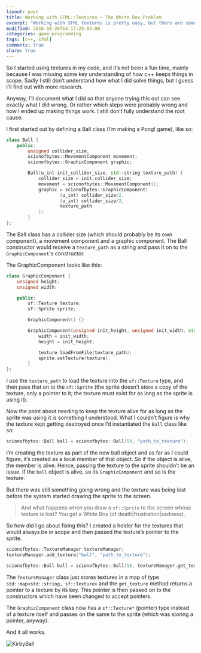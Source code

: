 ```yaml
---
layout: post
title: Working with SFML::Textures — The White Box Problem
excerpt: "Working with SFML textures is pretty easy, but there are some things you'll still have to watch out for."
modified: 2016-10-26T14:17:25-04:00
categories: game-programming
tags: [c++, sfml]
comments: true
share: true
---
```


So I started using textures in my code, and it’s not been a fun time, mainly because I was missing some key understanding of how c++ keeps things in scope. Sadly I still don’t understand how what I did solve things, but I guess I’ll find out with more research.

Anyway, I’ll document what I did so that anyone trying this out can see exactly what I did wrong. Or rather which steps were probably wrong and how I ended up making things work. I still don’t fully understand the root cause.

I first started out by defining a Ball class (I’m making a Pong! game), like so:

```cpp
class Ball {
    public:
        unsigned collider_size;
        scionofbytes::MovementComponent movement;
        scionofbytes::GraphicComponent graphic;

        Ball(u_int init_collider_size, std::string texture_path) {
            collider_size = init_collider_size;
            movement = scionofbytes::MovementComponent();
            graphic = scionofbytes::GraphicComponent(
                    (u_int) collider_size/2,
                    (u_int) collider_size/2,
                    texture_path
            );
        }
};
```

The Ball class has a collider size (which should probably be its own component), a movement component and a graphic component. The Ball constructor would receive a `texture_path` as a string and pass it on to the `GraphicComponent`'s constructor.

The GraphicComponent looks like this:

```cpp
class GraphicComponent {
    unsigned height;
    unsigned width;

    public:
        sf::Texture texture;
        sf::Sprite sprite;

        GraphicComponent() {}

        GraphicComponent(unsigned init_height, unsigned init_width, std::string texture_path) {
            width = init_width;
            height = init_height;

            texture.loadFromFile(texture_path);
            sprite.setTexture(texture);
        }
};
```

I use the `texture_path` to load the texture into the `sf::Texture` type, and then pass that on to the `sf::Sprite` (the sprite doesn’t store a copy of the texture, only a pointer to it; the texture must exist for as long as the sprite is using it).

Now the point about needing to keep the texture alive for as long as the sprite was using it is something I understood. What I couldn’t figure is why the texture kept getting destroyed once I’d instantiated the `Ball` class like so:

```cpp
scionofbytes::Ball ball = scionofbytes::Ball(50, "path_to_texture");
```

I’m creating the texture as part of the new ball object and as far as I could figure, it’s created as a local member of that object. So if the object is alive, the member is alive. Hence, passing the texture to the sprite shouldn’t be an issue. If the `ball` object is alive, so its `GraphicComponent` and so is the texture.

But there was still something going wrong and the texture was being lost before the system started drawing the sprite to the screen.

> And what happens when you draw a `sf::Sprite` to the screen whose texture is lost? You get a White Box (of death|frustration|sadness).

So how did I go about fixing this? I created a holder for the textures that would always be in scope and then passed the texture’s pointer to the sprite.

```cpp
scionofbytes::TextureManager textureManager;
textureManager.add_texture("ball", "path_to_texture");

scionofbytes::Ball ball = scionofbytes::Ball(50, textureManager.get_texture("ball"));
```

The `TextureManager` class just stores textures in a map of type `std::map<std::string, sf::Texture>` and the `get_texture` method returns a pointer to a texture by its key. This pointer is then passed on to the constructors which have been changed to accept pointers.

The `GraphicComponent` class now has a `sf::Texture*` (pointer) type instead of a texture itself and passes on the same to the sprite (which was storing a pointer, anyway).

And it all works.

![KirbyBall](http://i.imgur.com/kx5lejh.png)
